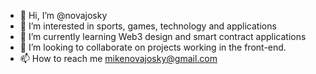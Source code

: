 - 👋 Hi, I’m @novajosky
- 👀 I’m interested in sports, games, technology and applications
- 🌱 I’m currently learning Web3 design and smart contract applications
- 💞️ I’m looking to collaborate on projects working in the front-end.
- 📫 How to reach me mikenovajosky@gmail.com

<!---
novajosky/novajosky is a ✨ special ✨ repository because its `README.md` (this file) appears on your GitHub profile.
You can click the Preview link to take a look at your changes.
--->
